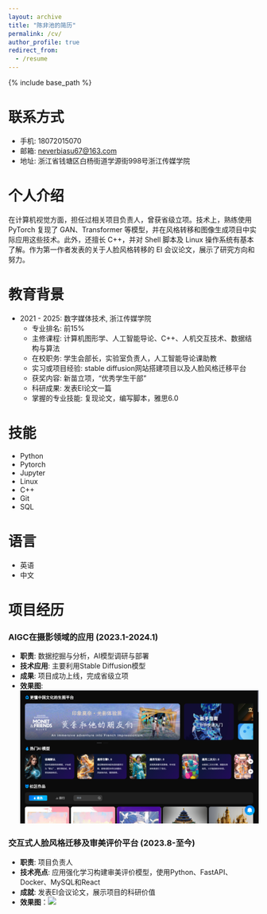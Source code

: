 ```yaml
---
layout: archive
title: "陈非池的简历"
permalink: /cv/
author_profile: true
redirect_from:
  - /resume
---
```


{% include base_path %}

联系方式
======
- 手机: 18072015070
- 邮箱: neverbiasu67@163.com
- 地址: 浙江省钱塘区白杨街道学源街998号浙江传媒学院

个人介绍
======
在计算机视觉方面，担任过相关项目负责人，曾获省级立项。技术上，熟练使用 PyTorch 复现了 GAN、Transformer 等模型，并在风格转移和图像生成项目中实际应用这些技术。此外，还擅长 C++，并对 Shell 脚本及 Linux 操作系统有基本了解。作为第一作者发表的关于人脸风格转移的 EI 会议论文，展示了研究方向和努力。

教育背景
======
* 2021 - 2025: 数字媒体技术, 浙江传媒学院
  * 专业排名: 前15%
  * 主修课程: 计算机图形学、人工智能导论、C++、人机交互技术、数据结构与算法
  * 在校职务: 学生会部长，实验室负责人，人工智能导论课助教
  * 实习或项目经验: stable diffusion网站搭建项目以及人脸风格迁移平台
  * 获奖内容: 新苗立项，“优秀学生干部”
  * 科研成果: 发表EI论文一篇
  * 掌握的专业技能: 复现论文，编写脚本，雅思6.0

技能
======
* Python
* Pytorch
* Jupyter
* Linux
* C++
* Git
* SQL

语言
======
* 英语
* 中文

项目经历
======
### AIGC在摄影领域的应用 (2023.1-2024.1)
- **职责**: 数据挖掘与分析，AI模型调研与部署
- **技术应用**: 主要利用Stable Diffusion模型
- **成果**: 项目成功上线，完成省级立项
- **效果图**: <img src='../images/project1.jpg'>

### 交互式人脸风格迁移及审美评价平台 (2023.8-至今)
- **职责**: 项目负责人
- **技术亮点**: 应用强化学习构建审美评价模型，使用Python、FastAPI、Docker、MySQL和React
- **成就**: 发表EI会议论文，展示项目的科研价值
- **效果图**：<img src='../images/project2.jpg'>